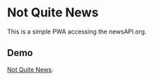 # Not Quite News
This is a simple PWA accessing the newsAPI.org.

## Demo
 
[Not Quite News](https://callumgrayson.github.io/not-quite-news/).






